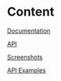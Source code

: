 # Content

[Documentation](Documentation.md)

[API](API.md)

[Screenshots](screenshots)

[API Examples](api-examples)
